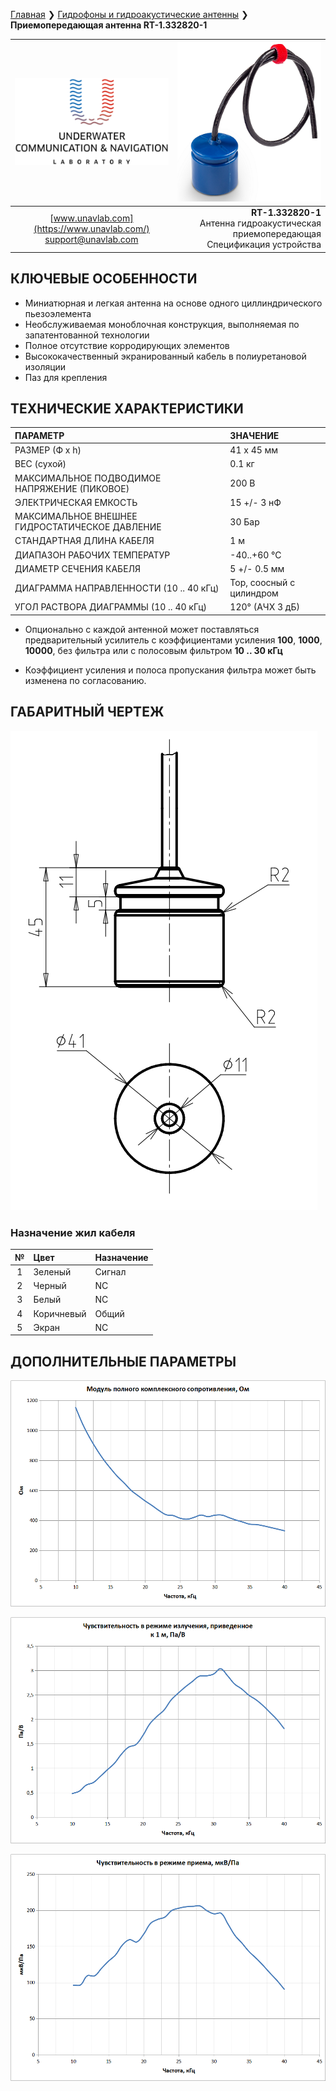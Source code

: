 [Главная](/README_RU) ❯ [Гидрофоны и гидроакустические антенны](underwater_acoustic_antennas_ru.md) ❯ **Приемопередающая антенна RT-1.332820-1**

<div style="page-break-after: always;"></div>

| ![logo](/documentation/sm_logo.png) | ![logo](/documentation/RT_1_332820_1.png) |
| :---: | ---: |
| [www.unavlab.com](https://www.unavlab.com/) <br/> [support@unavlab.com](mailto:support@unavlab.com) | **RT-1.332820-1** <br/> Антенна гидроакустическая приемопередающая <br/> Спецификация устройства |

## КЛЮЧЕВЫЕ ОСОБЕННОСТИ

* Миниатюрная и легкая антенна на основе одного циллиндрического пьезоэлемента
* Необслуживаемая моноблочная конструкция, выполняемая по запатентованной технологии
* Полное отсутствие корродирующих элементов
* Высококачественный экранированный кабель в полиуретановой изоляции
* Паз для крепления

## ТЕХНИЧЕСКИЕ ХАРАКТЕРИСТИКИ

| ПАРАМЕТР | ЗНАЧЕНИЕ |
| :--- | :--- |
| РАЗМЕР (Ф х h) | 41 x 45 мм |
| ВЕС (сухой) | 0.1 кг |
| МАКСИМАЛЬНОЕ ПОДВОДИМОЕ НАПРЯЖЕНИЕ (ПИКОВОЕ) | 200 В |
| ЭЛЕКТРИЧЕСКАЯ ЕМКОСТЬ | 15 +/- 3 нФ |
| МАКСИМАЛЬНОЕ ВНЕШНЕЕ ГИДРОСТАТИЧЕСКОЕ ДАВЛЕНИЕ | 30 Бар |
| СТАНДАРТНАЯ ДЛИНА КАБЕЛЯ | 1 м |
| ДИАПАЗОН РАБОЧИХ ТЕМПЕРАТУР | -40..+60 °С |
| ДИАМЕТР СЕЧЕНИЯ КАБЕЛЯ | 5 +/- 0.5 мм |
| ДИАГРАММА НАПРАВЛЕННОСТИ (10 .. 40 кГц) | Тор, соосный с цилиндром |
| УГОЛ РАСТВОРА ДИАГРАММЫ (10 .. 40 кГц) | 120° (АЧХ 3 дБ) |

* Опционально с каждой антенной может поставляться предварительный усилитель с коэффициентами усиления **100**, **1000**, 
**10000**, без фильтра или с полосовым фильтром **10 .. 30 кГц**

* Коэффициент усиления и полоса пропускания фильтра может быть изменена по согласованию.

<div style="page-break-after: always;"></div>

## ГАБАРИТНЫЙ ЧЕРТЕЖ

![RT_1_332820_1_drawings](/documentation/RT_1_332820_1_drawings.png)

### Назначение жил кабеля

| № | Цвет | Назначение |
| :---: | :--- | :--- |
| 1 | Зеленый | Сигнал |
| 2 | Черный | NC |
| 3 | Белый | NC |
| 4 | Коричневый | Общий |
| 5 | Экран | NC |

<div style="page-break-after: always;"></div>

## ДОПОЛНИТЕЛЬНЫЕ ПАРАМЕТРЫ

![RT_1_332820_1_impedance](/documentation/RT_1_332820_1_ru_impedance.png)

<div style="page-break-after: always;"></div>

![RT_1_332820_1_tx_sensitivity](/documentation/RT_1_332820_1_ru_tx_sensitivity.png)

<div style="page-break-after: always;"></div>

![RT_1_332820_1_rx_sensitivity](/documentation/RT_1_332820_1_ru_rx_sensitivity.png)

<div style="page-break-after: always;"></div>
